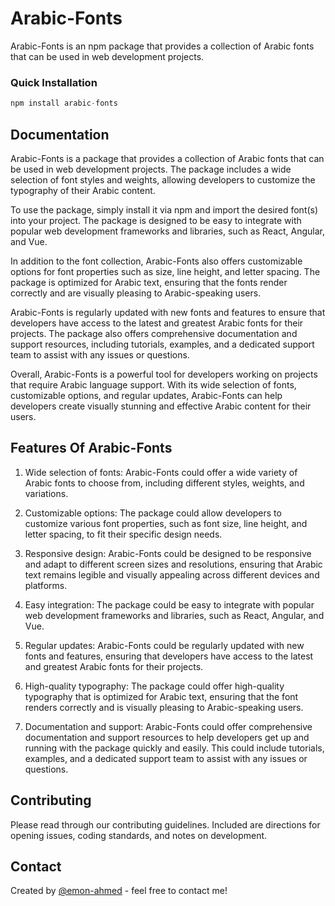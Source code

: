# Arabic-Fonts
Arabic-Fonts is an npm package that provides a collection of Arabic fonts that can be used in web development projects. 

<!-- This package can be particularly useful for those working on projects that require Arabic language support, such as websites, applications, or digital content targeting Arabic-speaking audiences. -->

<!-- The package includes a variety of font styles and weights to choose from, allowing developers to customize the typography of their Arabic content.  -->

### Quick Installation


```javascript
npm install arabic-fonts
```

## Documentation
Arabic-Fonts is a package that provides a collection of Arabic fonts that can be used in web development projects. The package includes a wide selection of font styles and weights, allowing developers to customize the typography of their Arabic content.

To use the package, simply install it via npm and import the desired font(s) into your project. The package is designed to be easy to integrate with popular web development frameworks and libraries, such as React, Angular, and Vue.

In addition to the font collection, Arabic-Fonts also offers customizable options for font properties such as size, line height, and letter spacing. The package is optimized for Arabic text, ensuring that the fonts render correctly and are visually pleasing to Arabic-speaking users.

Arabic-Fonts is regularly updated with new fonts and features to ensure that developers have access to the latest and greatest Arabic fonts for their projects. The package also offers comprehensive documentation and support resources, including tutorials, examples, and a dedicated support team to assist with any issues or questions.

Overall, Arabic-Fonts is a powerful tool for developers working on projects that require Arabic language support. With its wide selection of fonts, customizable options, and regular updates, Arabic-Fonts can help developers create visually stunning and effective Arabic content for their users.

## Features Of Arabic-Fonts
1. Wide selection of fonts: Arabic-Fonts could offer a wide variety of Arabic fonts to choose from, including different styles, weights, and variations.

2. Customizable options: The package could allow developers to customize various font properties, such as font size, line height, and letter spacing, to fit their specific design needs.

3. Responsive design: Arabic-Fonts could be designed to be responsive and adapt to different screen sizes and resolutions, ensuring that Arabic text remains legible and visually appealing across different devices and platforms.

4. Easy integration: The package could be easy to integrate with popular web development frameworks and libraries, such as React, Angular, and Vue.

5. Regular updates: Arabic-Fonts could be regularly updated with new fonts and features, ensuring that developers have access to the latest and greatest Arabic fonts for their projects.

6. High-quality typography: The package could offer high-quality typography that is optimized for Arabic text, ensuring that the font renders correctly and is visually pleasing to Arabic-speaking users.

7. Documentation and support: Arabic-Fonts could offer comprehensive documentation and support resources to help developers get up and running with the package quickly and easily. This could include tutorials, examples, and a dedicated support team to assist with any issues or questions.

## Contributing
Please read through our contributing guidelines. Included are directions for opening issues, coding standards, and notes on development.

## Contact
Created by [@emon-ahmed](https://www.emonahmed.com/) - feel free to contact me!